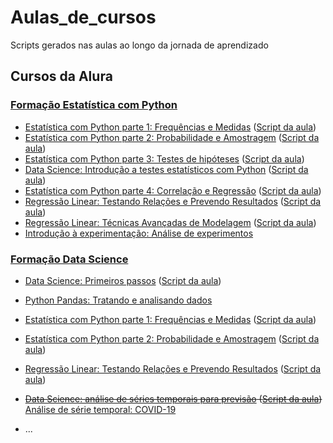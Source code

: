# Aulas_de_cursos
Scripts gerados nas aulas ao longo da jornada de aprendizado

## Cursos da Alura
### [Formação Estatística com Python](https://cursos.alura.com.br/formacao-estatistica-python)
* [Estatística com Python parte 1: Frequências e Medidas](https://cursos.alura.com.br/course/estatistica-distribuicoes-e-medidas) ([Script da aula](https://github.com/Daniel-ASG/Aulas_de_cursos/blob/main/Curso_de_Estat%C3%ADstica_Parte_1.ipynb))
* [Estatística com Python parte 2: Probabilidade e Amostragem](https://cursos.alura.com.br/course/estatistica-probabilidade-e-amostragem) ([Script da aula](https://github.com/Daniel-ASG/Aulas_de_cursos/blob/main/Curso_de_Estat%C3%ADstica_Parte_2.ipynb))
* [Estatística com Python parte 3: Testes de hipóteses](https://cursos.alura.com.br/course/estatistica-testes-hipotestes) ([Script da aula](https://github.com/Daniel-ASG/Aulas_de_cursos/blob/main/Curso_de_Estat%C3%ADstica_Parte_3.ipynb))
* [Data Science: Introdução a testes estatísticos com Python](https://cursos.alura.com.br/course/data-science-introducao-a-testes-estatisticos-com-python) ([Script da aula](https://github.com/Daniel-ASG/Aulas_de_cursos/blob/main/data_science_introducao_a_testes_estatisticos_com_python.ipynb))
* [Estatística com Python parte 4: Correlação e Regressão](https://cursos.alura.com.br/course/estatistica-correlacao-regressao) ([Script da aula](https://github.com/Daniel-ASG/Aulas_de_cursos/blob/main/Curso_de_Estat%C3%ADstica_Parte_4.ipynb))
* [Regressão Linear: Testando Relações e Prevendo Resultados](https://cursos.alura.com.br/course/data-science-modelo-regressao-linear) ([Script da aula](https://github.com/Daniel-ASG/Aulas_de_cursos/blob/main/Regress%C3%A3o_Linear_Testando_Rela%C3%A7%C3%B5es_e_Prevendo_Resultados.ipynb))
* [Regressão Linear: Técnicas Avançadas de Modelagem](https://cursos.alura.com.br/course/data-science-modelo-regressao-linear-assimetria-statsmodel) ([Script da aula](https://github.com/Daniel-ASG/Aulas_de_cursos/blob/main/Regress%C3%A3o_Linear_T%C3%A9cnicas_avan%C3%A7adas_de_Modelagem.ipynb))
* [Introdução à experimentação: Análise de experimentos](https://cursos.alura.com.br/course/analise-de-experimentos)


### [Formação Data Science](https://cursos.alura.com.br/formacao-data-science)
* [Data Science: Primeiros passos](https://cursos.alura.com.br/course/data-science-primeiros-passos) ([Script da aula](https://github.com/Daniel-ASG/Aulas_de_cursos/blob/main/Introdu%C3%A7%C3%A3o_a_Data_Science.ipynb))
* [Python Pandas: Tratando e analisando dados](https://cursos.alura.com.br/course/introducao-python-pandas) 
* [Estatística com Python parte 1: Frequências e Medidas](https://cursos.alura.com.br/course/estatistica-distribuicoes-e-medidas) ([Script da aula](https://github.com/Daniel-ASG/Aulas_de_cursos/blob/main/Curso_de_Estat%C3%ADstica_Parte_1.ipynb))
* [Estatística com Python parte 2: Probabilidade e Amostragem](https://cursos.alura.com.br/course/estatistica-probabilidade-e-amostragem) ([Script da aula](https://github.com/Daniel-ASG/Aulas_de_cursos/blob/main/Curso_de_Estat%C3%ADstica_Parte_2.ipynb))
* [Regressão Linear: Testando Relações e Prevendo Resultados](https://cursos.alura.com.br/course/data-science-modelo-regressao-linear) ([Script da aula](https://github.com/Daniel-ASG/Aulas_de_cursos/blob/main/Regress%C3%A3o_Linear_Testando_Rela%C3%A7%C3%B5es_e_Prevendo_Resultados.ipynb))
* ~~[Data Science: análise de séries temporais para previsão](https://cursos.alura.com.br/course/data-science-time-series) ([Script da aula](https://github.com/Daniel-ASG/Aulas_de_cursos/blob/main/An%C3%A1lise_de_s%C3%A9ries_temporais_para_previs%C3%A3o.ipynb))~~ [Análise de série temporal: COVID-19](https://cursos.alura.com.br/course/analise-serie-temporal-covid-19)


* ...
